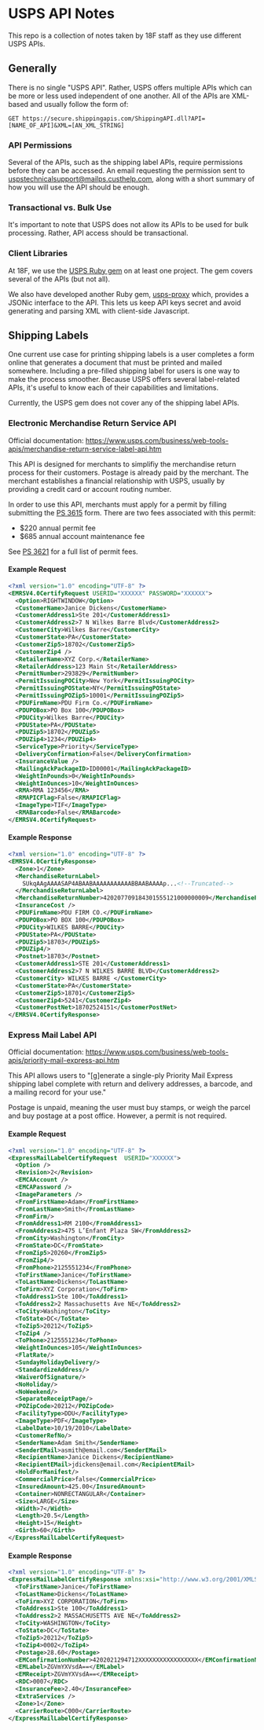 # USPS API Notes

This repo is a collection of notes taken by 18F staff as they use different USPS APIs.

## Generally

There is no single "USPS API". Rather, USPS offers multiple APIs which can be more or less used independent of one another. All of the APIs are XML-based and usually follow the form of:

```
GET https://secure.shippingapis.com/ShippingAPI.dll?API=[NAME_OF_API]&XML=[AN_XML_STRING]
```

### API Permissions

Several of the APIs, such as the shipping label APIs, require permissions before they can be accessed. An email requesting the permission sent to uspstechnicalsupport@mailps.custhelp.com, along with a short summary of how you will use the API should be enough.

### Transactional vs. Bulk Use

It's important to note that USPS does not allow its APIs to be used for bulk processing. Rather, API access should be transactional.

### Client Libraries

At 18F, we use the [USPS Ruby gem](https://github.com/gaffneyc/usps) on at least one project. The gem covers several of the APIs (but not all).

We also have developed another Ruby gem, [usps-proxy](https://github.com/18F/usps-proxy) which, provides a JSONic interface to the API. This lets us keep API keys secret and avoid generating and parsing XML with client-side Javascript.

## Shipping Labels

One current use case for printing shipping labels is a user completes a form online that generates a document that must be printed and mailed somewhere. Including a pre-filled shipping label for users is one way to make the process smoother. Because USPS offers several label-related APIs, it's useful to know each of their capabilities and limitations.

Currently, the USPS gem does not cover any of the shipping label APIs.

### Electronic Merchandise Return Service API

Official documentation: https://www.usps.com/business/web-tools-apis/merchandise-return-service-label-api.htm

This API is designed for merchants to simplifiy the merchandise return process for their customers. Postage is already paid by the merchant. The merchant establishes a financial relationship with USPS, usually by providing a credit card or account routing number.

In order to use this API, merchants must apply for a permit by filling submitting the [PS 3615](http://about.usps.com/forms/ps3615.pdf) form. There are two fees associated with this permit:

- $220 annual permit fee
- $685 annual account maintenance fee

See [PS 3621](http://about.usps.com/forms/ps3621a.pdf) for a full list of permit fees.

#### Example Request

```xml
<?xml version="1.0" encoding="UTF-8" ?>
<EMRSV4.0CertifyRequest USERID="XXXXXX" PASSWORD="XXXXXX">
  <Option>RIGHTWINDOW</Option>
  <CustomerName>Janice Dickens</CustomerName>
  <CustomerAddress1>Ste 201</CustomerAddress1>
  <CustomerAddress2>7 N Wilkes Barre Blvd</CustomerAddress2>
  <CustomerCity>Wilkes Barre</CustomerCity>
  <CustomerState>PA</CustomerState>
  <CustomerZip5>18702</CustomerZip5>
  <CustomerZip4 />
  <RetailerName>XYZ Corp.</RetailerName>
  <RetailerAddress>123 Main St</RetailerAddress>
  <PermitNumber>293829</PermitNumber>
  <PermitIssuingPOCity>New York</PermitIssuingPOCity>
  <PermitIssuingPOState>NY</PermitIssuingPOState>
  <PermitIssuingPOZip5>10001</PermitIssuingPOZip5>
  <PDUFirmName>PDU Firm Co.</PDUFirmName>
  <PDUPOBox>PO Box 100</PDUPOBox>
  <PDUCity>Wilkes Barre</PDUCity>
  <PDUState>PA</PDUState>
  <PDUZip5>18702</PDUZip5>
  <PDUZip4>1234</PDUZip4>
  <ServiceType>Priority</ServiceType>
  <DeliveryConfirmation>False</DeliveryConfirmation>
  <InsuranceValue />
  <MailingAckPackageID>ID00001</MailingAckPackageID>
  <WeightInPounds>0</WeightInPounds>
  <WeightInOunces>10</WeightInOunces>
  <RMA>RMA 123456</RMA>
  <RMAPICFlag>False</RMAPICFlag>
  <ImageType>TIF</ImageType>
  <RMABarcode>False</RMABarcode>
</EMRSV4.0CertifyRequest>
```

#### Example Response

```xml
<?xml version="1.0" encoding="UTF-8" ?>
<EMRSV4.0CertifyResponse>
  <Zone>1</Zone>
  <MerchandiseReturnLabel>
    SUkqAAgAAAASAP4ABAABAAAAAAAAAAABBAABAAAAp...<!--Truncated-->
  </MerchandiseReturnLabel>
  <MerchandiseReturnNumber>420207709184301555121000000009</MerchandiseReturnNumber>
  <InsuranceCost />
  <PDUFirmName>PDU FIRM CO.</PDUFirmName>
  <PDUPOBox>PO BOX 100</PDUPOBox>
  <PDUCity>WILKES BARRE</PDUCity>
  <PDUState>PA</PDUState>
  <PDUZip5>18703</PDUZip5>
  <PDUZip4/>
  <Postnet>18703</Postnet>
  <CustomerAddress1>STE 201</CustomerAddress1>
  <CustomerAddress2>7 N WILKES BARRE BLVD</CustomerAddress2>
  <CustomerCity> WILKES BARRE </CustomerCity>
  <CustomerState>PA</CustomerState>
  <CustomerZip5>18701</CustomerZip5>
  <CustomerZip4>5241</CustomerZip4>
  <CustomerPostNet>18702524151</CustomerPostNet>
</EMRSV4.0CertifyResponse>
```

### Express Mail Label API

Official documentation: https://www.usps.com/business/web-tools-apis/priority-mail-express-api.htm

This API allows users to "[g]enerate a single-ply Priority Mail Express shipping label complete with return and delivery addresses, a barcode, and a mailing record for your use."

Postage is unpaid, meaning the user must buy stamps, or weigh the parcel and buy postage at a post office. However, a permit is not required.

#### Example Request

```xml
<?xml version="1.0" encoding="UTF-8" ?>
<ExpressMailLabelCertifyRequest  USERID="XXXXXX">
  <Option />
  <Revision>2</Revision>
  <EMCAAccount />
  <EMCAPassword />
  <ImageParameters />
  <FromFirstName>Adam</FromFirstName>
  <FromLastName>Smith</FromLastName>
  <FromFirm/>
  <FromAddress1>RM 2100</FromAddress1>
  <FromAddress2>475 L’Enfant Plaza SW</FromAddress2>
  <FromCity>Washington</FromCity>
  <FromState>DC</FromState>
  <FromZip5>20260</FromZip5>
  <FromZip4/>
  <FromPhone>2125551234</FromPhone>
  <ToFirstName>Janice</ToFirstName>
  <ToLastName>Dickens</ToLastName>
  <ToFirm>XYZ Corporation</ToFirm>
  <ToAddress1>Ste 100</ToAddress1>
  <ToAddress2>2 Massachusetts Ave NE</ToAddress2>
  <ToCity>Washington</ToCity>
  <ToState>DC</ToState>
  <ToZip5>20212</ToZip5>
  <ToZip4 />
  <ToPhone>2125551234</ToPhone>
  <WeightInOunces>105</WeightInOunces>
  <FlatRate/>
  <SundayHolidayDelivery/>
  <StandardizeAddress/>
  <WaiverOfSignature/>
  <NoHoliday/>
  <NoWeekend/>
  <SeparateReceiptPage/>
  <POZipCode>20212</POZipCode>
  <FacilityType>DDU</FacilityType>
  <ImageType>PDF</ImageType>
  <LabelDate>10/19/2010</LabelDate>
  <CustomerRefNo/>
  <SenderName>Adam Smith</SenderName>
  <SenderEMail>asmith@email.com</SenderEMail>
  <RecipientName>Janice Dickens</RecipientName>
  <RecipientEMail>jdickens@email.com</RecipientEMail>
  <HoldForManifest/>
  <CommercialPrice>false</CommercialPrice>
  <InsuredAmount>425.00</InsuredAmount>
  <Container>NONRECTANGULAR</Container>
  <Size>LARGE</Size>
  <Width>7</Width>
  <Length>20.5</Length>
  <Height>15</Height>
  <Girth>60</Girth>
</ExpressMailLabelCertifyRequest>
```

#### Example Response

```xml
<?xml version="1.0" encoding="UTF-8" ?>
<ExpressMailLabelCertifyResponse xmlns:xsi="http://www.w3.org/2001/XMLSchema-instance">
  <ToFirstName>Janice</ToFirstName>
  <ToLastName>Dickens</ToLastName>
  <ToFirm>XYZ CORPORATION</ToFirm>
  <ToAddress1>Ste 100</ToAddress1>
  <ToAddress2>2 MASSACHUSETTS AVE NE</ToAddress2>
  <ToCity>WASHINGTON</ToCity>
  <ToState>DC</ToState>
  <ToZip5>20212</ToZip5>
  <ToZip4>0002</ToZip4>
  <Postage>28.60</Postage>
  <EMConfirmationNumber>4202021294712XXXXXXXXXXXXXXXXX</EMConfirmationNumber>
  <EMLabel>ZGVmYXVsdA==</EMLabel>
  <EMReceipt>ZGVmYXVsdA==</EMReceipt>
  <RDC>0007</RDC>
  <InsuranceFee>2.40</InsuranceFee>
  <ExtraServices />
  <Zone>1</Zone>
  <CarrierRoute>C000</CarrierRoute>
</ExpressMailLabelCertifyResponse>
```






